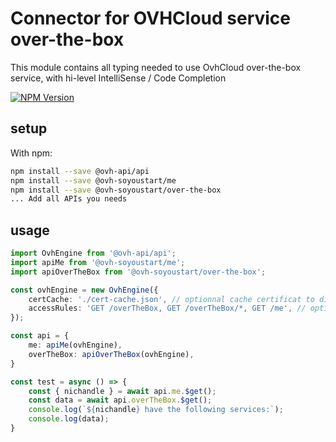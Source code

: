 # Connector for OVHCloud service over-the-box

This module contains all typing needed to use OvhCloud over-the-box service, with hi-level IntelliSense / Code Completion

[![NPM Version](https://img.shields.io/npm/v/@ovh-soyoustart/over-the-box.svg?style=flat)](https://www.npmjs.org/package/@ovh-soyoustart/over-the-box)

## setup

With npm:
````bash
npm install --save @ovh-api/api
npm install --save @ovh-soyoustart/me
npm install --save @ovh-soyoustart/over-the-box
... Add all APIs you needs
````

## usage

````typescript
import OvhEngine from '@ovh-api/api';
import apiMe from '@ovh-soyoustart/me';
import apiOverTheBox from '@ovh-soyoustart/over-the-box';

const ovhEngine = new OvhEngine({ 
    certCache: './cert-cache.json', // optionnal cache certificat to disk
    accessRules: 'GET /overTheBox, GET /overTheBox/*, GET /me', // optionnal limit the requested privileges.
});

const api = {
    me: apiMe(ovhEngine),
    overTheBox: apiOverTheBox(ovhEngine),
}

const test = async () => {
    const { nichandle } = await api.me.$get();
    const data = await api.overTheBox.$get();
    console.log(`${nichandle} have the following services:`);
    console.log(data);
}

````